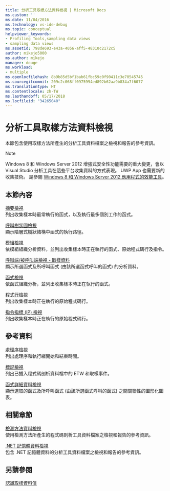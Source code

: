 ```yaml
---
title: 分析工具取樣方法資料檢視 | Microsoft Docs
ms.custom: ''
ms.date: 11/04/2016
ms.technology: vs-ide-debug
ms.topic: conceptual
helpviewer_keywords:
- Profiling Tools,sampling data views
- sampling data views
ms.assetid: 798de693-e43a-4056-aff5-48310c2172c5
author: mikejo5000
ms.author: mikejo
manager: douge
ms.workload:
- multiple
ms.openlocfilehash: 8b9b85d5bf1bab61fbc59c0f90411c3e70545745
ms.sourcegitcommit: 209c2c068ff0975994ed892b62aa9b834a7f6077
ms.translationtype: HT
ms.contentlocale: zh-TW
ms.lasthandoff: 05/17/2018
ms.locfileid: "34265040"
---
```

# <a name="profiler-sampling-method-data-views"></a>分析工具取樣方法資料檢視
本節包含使用取樣方法所產生的分析工具資料檔案之檢視和報告的參考資訊。  
  
> [!NOTE]
>  Windows 8 和 Windows Server 2012 增強式安全性功能需要的重大變更，會以 Visual Studio 分析工具在這些平台收集資料的方式表現。 UWP App 也需要新的收集技術。 請參閱 [Windows 8 和 Windows Server 2012 應用程式的效能工具](../profiling/performance-tools-on-windows-8-and-windows-server-2012-applications.md)。  
  
## <a name="in-this-section"></a>本節內容  
 [摘要檢視](../profiling/summary-view-sampling-data.md)  
 列出收集樣本時最常執行的函式，以及執行最多個別工作的函式。  
  
 [呼叫樹狀圖檢視](../profiling/call-tree-view-sampling-data.md)  
 顯示階層式樹狀結構中函式的執行路徑。  
  
 [模組檢視](../profiling/modules-view-sampling-data.md)  
 依模組組織分析資料，並列出收集樣本時正在執行的函式、原始程式碼行及指令。  
  
 [呼叫端/被呼叫端檢視 - 取樣資料](../profiling/caller-callee-view-sampling-data.md)  
 顯示所選函式及所呼叫函式 (由該所選函式呼叫的函式) 的分析資料。  
  
 [函式檢視](../profiling/functions-view-sampling-data.md)  
 依函式組織分析，並列出收集樣本時正在執行的函式。  
  
 [程式行檢視](../profiling/lines-view-sampling-data.md)  
 列出收集樣本時正在執行的原始程式碼行。  
  
 [指令指標 (IP) 檢視](../profiling/instruction-pointers-ips-view-sampling-data.md)  
 列出收集樣本時正在執行的原始程式碼行。  
  
## <a name="reference"></a>參考資料  
 [處理序檢視](../profiling/process-view.md)  
 列出處理序和執行緒開始和結束時間。  
  
 [標記檢視](../profiling/marks-view.md)  
 列出已插入程式碼剖析資料檔中的 ETW 和取樣事件。  
  
 [函式詳細資料檢視](../profiling/function-details-view.md)  
 顯示選取的函式及所呼叫函式 (由該所選函式呼叫的函式) 之間關聯性的圖形化圖表。  
  
## <a name="related-sections"></a>相關章節  
 [檢測方法資料檢視](../profiling/instrumentation-method-data-views.md)  
 使用檢測方法所產生的程式碼剖析工具資料檔案之檢視和報告的參考資訊。  
  
 [.NET 記憶體資料檢視](../profiling/dotnet-memory-data-views.md)  
 包含 .NET 記憶體資料的分析工具資料檔案之檢視和報告的參考資訊。  
  
## <a name="see-also"></a>另請參閱  
 [認識取樣資料值](../profiling/understanding-sampling-data-values.md)